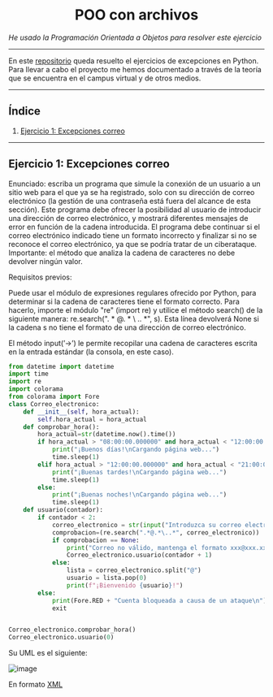 <h1 align="center">POO con archivos</h1>

*He usado la Programación Orientada a Objetos para resolver este ejercicio*

---

En este [repositorio](https://github.com/Diegodesantos1/Ejercicios_Excepciones_POO) queda resuelto el ejercicios de excepciones en Python. Para llevar a cabo el proyecto me hemos documentado a través de la teoría que se encuentra en el campus virtual y de otros medios.

***

## Índice
1. [Ejercicio 1: Excepciones correo  ](#id1)

***

## Ejercicio 1: Excepciones correo<a name="id1"></a>

Enunciado: escriba un programa que simule la conexión de un usuario a un sitio web para el que ya se ha registrado, solo con su dirección de correo electrónico (la gestión de una contraseña está fuera del alcance de esta sección). Este programa debe ofrecer la posibilidad al usuario de introducir una dirección de correo electrónico, y mostrará diferentes mensajes de error en función de la cadena introducida. El programa debe continuar si el correo electrónico indicado tiene un formato incorrecto y finalizar si no se reconoce el correo electrónico, ya que se podría tratar de un ciberataque. Importante: el método que analiza la cadena de caracteres no debe devolver ningún valor.

Requisitos previos:

Puede usar el módulo de expresiones regulares ofrecido por Python, para determinar si la cadena de caracteres tiene el formato correcto. Para hacerlo, importe el módulo "re" (import re) y utilice el método search() de la siguiente manera: re.search(". * @. * \ .. *", s). Esta línea devolverá None si la cadena s no tiene el formato de una dirección de correo electrónico.

El método input(’->’) le permite recopilar una cadena de caracteres escrita en la entrada estándar (la consola, en este caso).


```python
from datetime import datetime
import time
import re
import colorama
from colorama import Fore
class Correo_electronico:
    def __init__(self, hora_actual):
        self.hora_actual = hora_actual
    def comprobar_hora():
        hora_actual=str(datetime.now().time())
        if hora_actual > "08:00:00.000000" and hora_actual < "12:00:00.000000":
            print("¡Buenos días!\nCargando página web...")
            time.sleep(1)
        elif hora_actual > "12:00:00.000000" and hora_actual < "21:00:00.000000":
            print("¡Buenas tardes!\nCargando página web...")
            time.sleep(1)
        else:
            print("¡Buenas noches!\nCargando página web...")
            time.sleep(1)
    def usuario(contador):
        if contador < 2:
            correo_electronico = str(input("Introduzca su correo electrónico:\n"))
            comprobacion=(re.search(".*@.*\..*", correo_electronico))
            if comprobacion == None:
                print("Correo no válido, mantenga el formato xxx@xxx.xx\n")
                Correo_electronico.usuario(contador + 1)
            else:
                lista = correo_electronico.split("@")
                usuario = lista.pop(0)
                print(f"¡Bienvenido {usuario}!")
        else:
            print(Fore.RED + "Cuenta bloqueada a causa de un ataque\n")
            exit


Correo_electronico.comprobar_hora()
Correo_electronico.usuario(0)
```
Su UML es el siguiente:

![image](https://user-images.githubusercontent.com/91721855/159692536-197011bd-283b-4095-9e79-f33fcbb2f4ec.png)


En formato [XML](https://github.com/Diegodesantos1/Ejercicios_Excepciones_POO/blob/main/UML/Correo.drawio)

